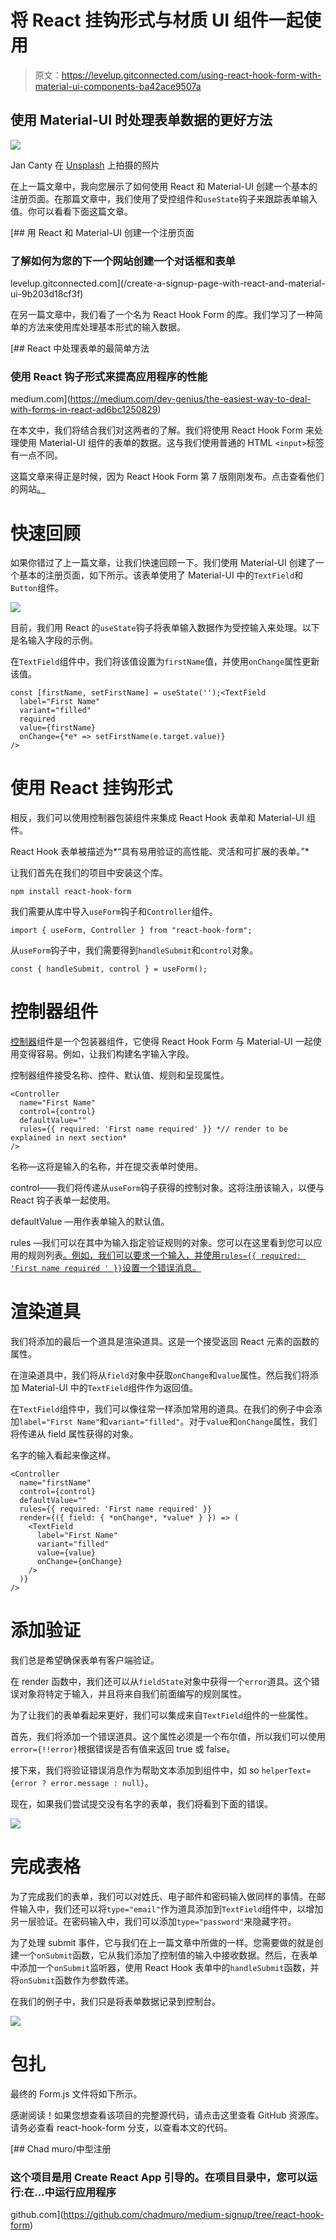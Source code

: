 # 将 React 挂钩形式与材质 UI 组件一起使用

> 原文：<https://levelup.gitconnected.com/using-react-hook-form-with-material-ui-components-ba42ace9507a>

## 使用 Material-UI 时处理表单数据的更好方法

![](img/ee1852acf1b460362b318e42d12f94da.png)

Jan Canty 在 [Unsplash](https://unsplash.com?utm_source=medium&utm_medium=referral) 上拍摄的照片

在上一篇文章中，我向您展示了如何使用 React 和 Material-UI 创建一个基本的注册页面。在那篇文章中，我们使用了受控组件和`useState`钩子来跟踪表单输入值。你可以看看下面这篇文章。

[](/create-a-signup-page-with-react-and-material-ui-9b203d18cf3f) [## 用 React 和 Material-UI 创建一个注册页面

### 了解如何为您的下一个网站创建一个对话框和表单

levelup.gitconnected.com](/create-a-signup-page-with-react-and-material-ui-9b203d18cf3f) 

在另一篇文章中，我们看了一个名为 React Hook Form 的库。我们学习了一种简单的方法来使用库处理基本形式的输入数据。

[](https://medium.com/dev-genius/the-easiest-way-to-deal-with-forms-in-react-ad6bc1250829) [## React 中处理表单的最简单方法

### 使用 React 钩子形式来提高应用程序的性能

medium.com](https://medium.com/dev-genius/the-easiest-way-to-deal-with-forms-in-react-ad6bc1250829) 

在本文中，我们将结合我们对这两者的了解。我们将使用 React Hook Form 来处理使用 Material-UI 组件的表单的数据。这与我们使用普通的 HTML `<input>`标签有一点不同。

这篇文章来得正是时候，因为 React Hook Form 第 7 版刚刚发布。点击查看他们的网站[。](https://react-hook-form.com/)

# 快速回顾

如果你错过了上一篇文章，让我们快速回顾一下。我们使用 Material-UI 创建了一个基本的注册页面，如下所示。该表单使用了 Material-UI 中的`TextField`和`Button`组件。

![](img/e8b9a59a9986fd3a0845ec20cc5b723c.png)

目前，我们用 React 的`useState`钩子将表单输入数据作为受控输入来处理。以下是名输入字段的示例。

在`TextField`组件中，我们将该值设置为`firstName`值，并使用`onChange`属性更新该值。

```
const [firstName, setFirstName] = useState('');<TextField
  label="First Name"
  variant="filled"
  required
  value={firstName}
  onChange={*e* => setFirstName(e.target.value)}
/>
```

# 使用 React 挂钩形式

相反，我们可以使用控制器包装组件来集成 React Hook 表单和 Material-UI 组件。

React Hook 表单被描述为*“具有易用验证的高性能、灵活和可扩展的表单。”*

让我们首先在我们的项目中安装这个库。

```
npm install react-hook-form
```

我们需要从库中导入`useForm`钩子和`Controller`组件。

```
import { useForm, Controller } from "react-hook-form";
```

从`useForm`钩子中，我们需要得到`handleSubmit`和`control`对象。

```
const { handleSubmit, control } = useForm();
```

# 控制器组件

[控制器](https://react-hook-form.com/api/usecontroller/controller)组件是一个包装器组件，它使得 React Hook Form 与 Material-UI 一起使用变得容易。例如，让我们构建名字输入字段。

控制器组件接受名称、控件、默认值、规则和呈现属性。

```
<Controller
  name="First Name"
  control={control}
  defaultValue=""
  rules={{ required: 'First name required' }} *// render to be explained in next section* 
/>
```

名称—这将是输入的名称，并在提交表单时使用。

control——我们将传递从`useForm`钩子获得的控制对象。这将注册该输入，以便与 React 钩子表单一起使用。

defaultValue —用作表单输入的默认值。

rules —我们可以在其中为输入指定验证规则的对象。您可以在这里看到您可以应用的规则列表[。例如，我们可以要求一个输入，并使用`rules={{ required: 'First name required ' }}`设置一个错误消息。](https://react-hook-form.com/api/useform/register)

# 渲染道具

我们将添加的最后一个道具是渲染道具。这是一个接受返回 React 元素的函数的属性。

在渲染道具中，我们将从`field`对象中获取`onChange`和`value`属性。然后我们将添加 Material-UI 中的`TextField`组件作为返回值。

在`TextField`组件中，我们可以像往常一样添加常用的道具。在我们的例子中会添加`label="First Name"`和`variant="filled"`。对于`value`和`onChange`属性，我们将传递从 field 属性获得的对象。

名字的输入看起来像这样。

```
<Controller
  name="firstName"
  control={control}
  defaultValue=""
  rules={{ required: 'First name required' }}
  render={({ field: { *onChange*, *value* } }) => (
    <TextField
      label="First Name"
      variant="filled"
      value={value}
      onChange={onChange}
    />
  )}
/>
```

# 添加验证

我们总是希望确保表单有客户端验证。

在 render 函数中，我们还可以从`fieldState`对象中获得一个`error`道具。这个错误对象将特定于输入，并且将来自我们前面编写的规则属性。

为了让我们的表单看起来更好，我们可以集成来自`TextField`组件的一些属性。

首先，我们将添加一个错误道具。这个属性必须是一个布尔值，所以我们可以使用`error={!!error}`根据错误是否有值来返回 true 或 false。

接下来，我们将验证错误消息作为帮助文本添加到组件中，如 so `helperText={error ? error.message : null}`。

现在，如果我们尝试提交没有名字的表单，我们将看到下面的错误。

![](img/32746ad12c51b25d88677b669747c2aa.png)

# 完成表格

为了完成我们的表单，我们可以对姓氏、电子邮件和密码输入做同样的事情。在邮件输入中，我们还可以将`type="email"`作为道具添加到`TextField`组件中，以增加另一层验证。在密码输入中，我们可以添加`type="password"`来隐藏字符。

为了处理 submit 事件，它与我们在上一篇文章中所做的一样。您需要做的就是创建一个`onSubmit`函数，它从我们添加了控制值的输入中接收数据。然后，在表单中添加一个`onSubmit`监听器，使用 React Hook 表单中的`handleSubmit`函数，并将`onSubmit`函数作为参数传递。

在我们的例子中，我们只是将表单数据记录到控制台。

![](img/c9de90a2e1091d08e4387a4a4e531a67.png)

# 包扎

最终的 Form.js 文件将如下所示。

感谢阅读！如果您想查看该项目的完整源代码，请点击这里查看 GitHub 资源库。请务必查看 react-hook-form 分支，以查看本文的代码。

[](https://github.com/chadmuro/medium-signup/tree/react-hook-form) [## Chad muro/中型注册

### 这个项目是用 Create React App 引导的。在项目目录中，您可以运行:在…中运行应用程序

github.com](https://github.com/chadmuro/medium-signup/tree/react-hook-form)